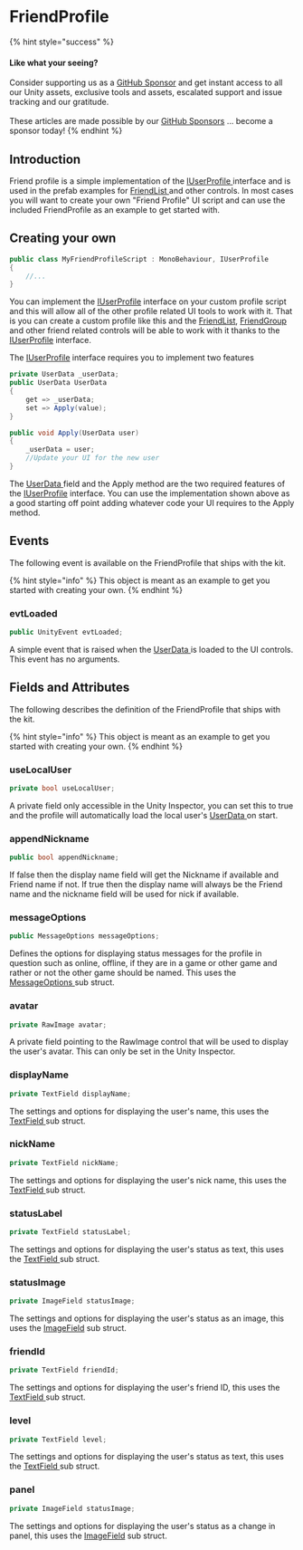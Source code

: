 # FriendProfile

{% hint style="success" %}
#### Like what your seeing?

Consider supporting us as a [GitHub Sponsor](../../../../company/concepts/become-a-sponsor.md) and get instant access to all our Unity assets, exclusive tools and assets, escalated support and issue tracking and our gratitude.\
\
These articles are made possible by our [GitHub Sponsors](https://github.com/sponsors/heathen-engineering) ... become a sponsor today!
{% endhint %}

## Introduction

Friend profile is a simple implementation of the [IUserProfile ](../interfaces/iuserprofile.md)interface and is used in the prefab examples for [FriendList ](friendlist.md)and other controls. In most cases you will want to create your own "Friend Profile" UI script and can use the included FriendProfile as an example to get started with.

## Creating your own

```csharp
public class MyFriendProfileScript : MonoBehaviour, IUserProfile
{
    //...
}
```

You can implement the [IUserProfile](../interfaces/iuserprofile.md) interface on your custom profile script and this will allow all of the other profile related UI tools to work with it. That is you can create a custom profile like this and the [FriendList](friendlist.md), [FriendGroup ](friendgroup.md)and other friend related controls will be able to work with it thanks to the [IUserProfile](../interfaces/iuserprofile.md) interface.

The [IUserProfile](../interfaces/iuserprofile.md) interface requires you to implement two features

```csharp
private UserData _userData;
public UserData UserData
{
    get => _userData;
    set => Apply(value);
}

public void Apply(UserData user)
{
    _userData = user;
    //Update your UI for the new user
}
```

The [UserData ](../../objects/user-data.md)field and the Apply method are the two required features of the [IUserProfile](../interfaces/iuserprofile.md) interface. You can use the implementation shown above as a good starting off point adding whatever code your UI requires to the Apply method.

## Events

The following event is available on the FriendProfile that ships with the kit.

{% hint style="info" %}
This object is meant as an example to get you started with creating your own.
{% endhint %}

### evtLoaded

```csharp
public UnityEvent evtLoaded;
```

A simple event that is raised when the [UserData ](../../objects/user-data.md)is loaded to the UI controls. This event has no arguments.

## Fields and Attributes

The following describes the definition of the FriendProfile that ships with the kit.

{% hint style="info" %}
This object is meant as an example to get you started with creating your own.
{% endhint %}

### useLocalUser

```csharp
private bool useLocalUser;
```

A private field only accessible in the Unity Inspector, you can set this to true and the profile will automatically load the local user's [UserData ](../../objects/user-data.md)on start.

### appendNickname

```csharp
public bool appendNickname;
```

If false then the display name field will get the Nickname if available and Friend name if not. If true then the display name will always be the Friend name and the nickname field will be used for nick if available.

### messageOptions

```csharp
public MessageOptions messageOptions;
```

Defines the options for displaying status messages for the profile in question such as online, offline, if they are in a game or other game and rather or not the other game should be named. This uses the [MessageOptions ](friendprofile/messageoptions.md)sub struct.

### avatar

```csharp
private RawImage avatar;
```

A private field pointing to the RawImage control that will be used to display the user's avatar. This can only be set in the Unity Inspector.

### displayName

```csharp
private TextField displayName;
```

The settings and options for displaying the user's name, this uses the [TextField ](friendprofile/textfield.md)sub struct.

### nickName

```csharp
private TextField nickName;
```

The settings and options for displaying the user's nick name, this uses the [TextField ](friendprofile/textfield.md)sub struct.

### statusLabel

```csharp
private TextField statusLabel;
```

The settings and options for displaying the user's status as text, this uses the [TextField ](friendprofile/textfield.md)sub struct.

### statusImage

```csharp
private ImageField statusImage;
```

The settings and options for displaying the user's status as an image, this uses the [ImageField](friendprofile/imagefield.md) sub struct.

### friendId

```csharp
private TextField friendId;
```

The settings and options for displaying the user's friend ID, this uses the [TextField ](friendprofile/textfield.md)sub struct.

### level

```csharp
private TextField level;
```

The settings and options for displaying the user's status as text, this uses the [TextField ](friendprofile/textfield.md)sub struct.

### panel

```csharp
private ImageField statusImage;
```

The settings and options for displaying the user's status as a change in panel, this uses the [ImageField](friendprofile/imagefield.md) sub struct.
